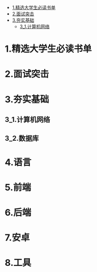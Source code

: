 

- [1.精选大学生必读书单](#1.精选大学生必读书单)
- [2.面试突击](#2.面试突击)
- [3.夯实基础](#3.夯实基础)
    - [3_1.计算机网络](#3_1.计算机网络)


# 1.精选大学生必读书单

# 2.面试突击

# 3.夯实基础

## 3_1.计算机网络

## 3_2.数据库


# 4.语言

# 5.前端

# 6.后端

# 7.安卓

# 8.工具


